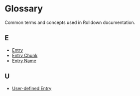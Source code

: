 # Glossary

Common terms and concepts used in Rolldown documentation.

## E

- [Entry](./entry.md)
- [Entry Chunk](./entry-chunk.md)
- [Entry Name](./entry-name.md)

## U

- [User-defined Entry](./user-defined-entry.md)

